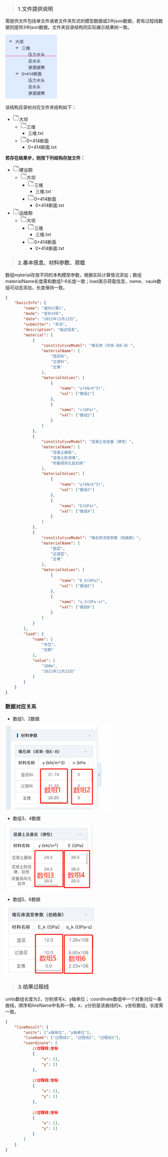 > ### 1.文件提供说明
 需提供文件包括单文件或者文件夹形式的模型数据或2中json数据，若有过程线数据则提供3中json数据。文件夹目录结构同实际展示结果树一致。

  ![image](./indexTree.png)

该结构目录树对应文件夹结构如下：
+ <img src="./文件夹.png" alt="图片替换文本" width="20px" height="20px"/>大坝
    + <img src="./文件夹.png" alt="图片替换文本" width="20px" height="20px"/>三维
        + 三维.txt
    + <img src="./文件夹.png" alt="图片替换文本" width="20px" height="20px"/>0+414断面
        + 0+414断面.txt


**若存在结果步，则按下列结构存放文件：**
+ <img src="./文件夹.png" alt="图片替换文本" width="20px" height="20px"/>建设期
    + <img src="./文件夹.png" alt="图片替换文本" width="20px" height="20px"/>大坝
        + <img src="./文件夹.png" alt="图片替换文本" width="20px" height="20px"/>三维
            + 三维.txt
        + <img src="./文件夹.png" alt="图片替换文本" width="20px" height="20px"/>0+414断面
            + 0+414断面.txt
+ <img src="./文件夹.png" alt="图片替换文本" width="20px" height="20px"/>运维期
    + <img src="./文件夹.png" alt="图片替换文本" width="20px" height="20px"/>大坝
        + <img src="./文件夹.png" alt="图片替换文本" width="20px" height="20px"/>三维
            + 三维.txt
        + <img src="./文件夹.png" alt="图片替换文本" width="20px" height="20px"/>0+414断面
            + 0+414断面.txt
> ### 2.基本信息、材料参数、荷载
  数组material存放不同的本构模型参数，根据实际计算情况添加；数组materialName长度需和数组1-6长度一致；load表示荷载信息，name、vaule数组可动态添加，长度保持一致。

```json
{
    "basicInfo": {
        "name": "滩坑计算1",
        "mode": "变形分析",
        "date": "2021年11月22日",
        "submitter": "肖羽",
        "description": "描述信息",
        "material": [
            {
                "constitutiveModel": "堆石体（邓肯-张E-B）",
                "materialName": [
                    "垫层料",
                    "过渡料",
                    "主推"
                ],
                "materialValues": [
                    {
                        "name": "γ(kN/m^3)",
                        "val": ["数组1"]
                    },
                    {
                        "name": "c(GPa)",
                        "val": ["数组2"]
                    }
                ]
            },
            {
                "constitutiveModel": "混凝土及岩基（弹性）",
                "materialName": [
                    "混凝土面板",
                    "混凝土防浪墙",
                    "坝基弱风化岩石体"
                ],
                "materialValues": [
                    {
                        "name": "γ(kN/m^3)",
                        "val": ["数组3"]
                    },
                    {
                        "name": "E(GPa)",
                        "val": ["数组4"]
                    }
                ]
            },
            {
                "constitutiveModel": "堆石体流变参数（伯格斯）",
                "materialName": [
                    "垫层",
                    "过渡层",
                    "主堆"
                ],
                "materialValues": [
                    {
                        "name": "E_k(GPa)",
                        "val": ["数组5"]
                    },
                    {
                        "name": "η_k(GPa·s)",
                        "val": ["数组6"]
                    }
                ]
            }
        ],
        "load": {
            "name": [
                "水位",
                "日期"
            ],
            "value": [
                "100m",
                "2021年11月22日"
            ]
        }
    }
}
```
### 数据对应关系
* 数组1、2数据

![image](./arr12.png)
* 数组3、4数据

![image](./arr34.png)
* 数组5、6数据

![image](./arr56.png)

> ### 3.结果过程线
units数组长度为2，分别填写x、y轴单位； coordinate数组中一个对象对应一条曲线，顺序和lineName中名称一致，x、y分别是该曲线的x、y坐标数组，长度需一致。
```json
{
    "lineResult": {
        "units": ["x轴单位", "y轴单位"],
        "lineName": ["过程线1", "过程线2", "过程线3"],
        "coordinate": [
            //过程线1坐标
            {
                "x": [],
                "y": []
            },

            //过程线2坐标
            {
                "x": [],
                "y": []
            },

            //过程线3坐标
            {
                "x": [],
                "y": []
            }
        ]
    }
}
```
